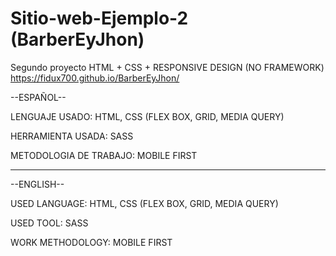 # Sitio-web-Ejemplo-2 (BarberEyJhon)
Segundo proyecto HTML + CSS + RESPONSIVE DESIGN (NO FRAMEWORK)
https://fidux700.github.io/BarberEyJhon/


--ESPAÑOL--

LENGUAJE USADO:
HTML, CSS (FLEX BOX, GRID, MEDIA QUERY)

HERRAMIENTA USADA:
SASS

METODOLOGIA DE TRABAJO:
MOBILE FIRST


-----------------------------------------------------------------------------------------------

--ENGLISH--

USED LANGUAGE:
HTML, CSS (FLEX BOX, GRID, MEDIA QUERY)


USED TOOL:
SASS


WORK METHODOLOGY:
MOBILE FIRST
